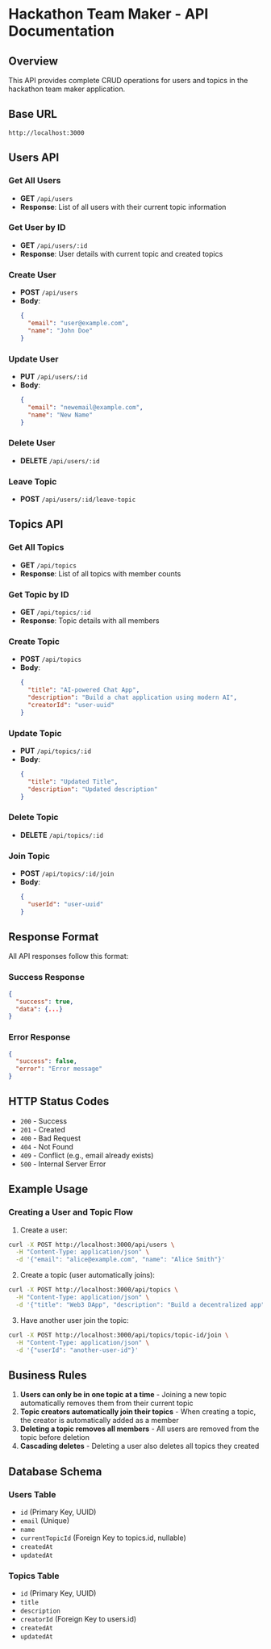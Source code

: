# Hackathon Team Maker - API Documentation

## Overview

This API provides complete CRUD operations for users and topics in the hackathon team maker application.

## Base URL
```
http://localhost:3000
```

## Users API

### Get All Users
- **GET** `/api/users`
- **Response**: List of all users with their current topic information

### Get User by ID
- **GET** `/api/users/:id`
- **Response**: User details with current topic and created topics

### Create User
- **POST** `/api/users`
- **Body**:
  ```json
  {
    "email": "user@example.com",
    "name": "John Doe"
  }
  ```

### Update User
- **PUT** `/api/users/:id`
- **Body**:
  ```json
  {
    "email": "newemail@example.com",
    "name": "New Name"
  }
  ```

### Delete User
- **DELETE** `/api/users/:id`

### Leave Topic
- **POST** `/api/users/:id/leave-topic`

## Topics API

### Get All Topics
- **GET** `/api/topics`
- **Response**: List of all topics with member counts

### Get Topic by ID
- **GET** `/api/topics/:id`
- **Response**: Topic details with all members

### Create Topic
- **POST** `/api/topics`
- **Body**:
  ```json
  {
    "title": "AI-powered Chat App",
    "description": "Build a chat application using modern AI",
    "creatorId": "user-uuid"
  }
  ```

### Update Topic
- **PUT** `/api/topics/:id`
- **Body**:
  ```json
  {
    "title": "Updated Title",
    "description": "Updated description"
  }
  ```

### Delete Topic
- **DELETE** `/api/topics/:id`

### Join Topic
- **POST** `/api/topics/:id/join`
- **Body**:
  ```json
  {
    "userId": "user-uuid"
  }
  ```

## Response Format

All API responses follow this format:

### Success Response
```json
{
  "success": true,
  "data": {...}
}
```

### Error Response
```json
{
  "success": false,
  "error": "Error message"
}
```

## HTTP Status Codes

- `200` - Success
- `201` - Created
- `400` - Bad Request
- `404` - Not Found
- `409` - Conflict (e.g., email already exists)
- `500` - Internal Server Error

## Example Usage

### Creating a User and Topic Flow

1. Create a user:
```bash
curl -X POST http://localhost:3000/api/users \
  -H "Content-Type: application/json" \
  -d '{"email": "alice@example.com", "name": "Alice Smith"}'
```

2. Create a topic (user automatically joins):
```bash
curl -X POST http://localhost:3000/api/topics \
  -H "Content-Type: application/json" \
  -d '{"title": "Web3 DApp", "description": "Build a decentralized app", "creatorId": "user-id-from-step-1"}'
```

3. Have another user join the topic:
```bash
curl -X POST http://localhost:3000/api/topics/topic-id/join \
  -H "Content-Type: application/json" \
  -d '{"userId": "another-user-id"}'
```

## Business Rules

1. **Users can only be in one topic at a time** - Joining a new topic automatically removes them from their current topic
2. **Topic creators automatically join their topics** - When creating a topic, the creator is automatically added as a member
3. **Deleting a topic removes all members** - All users are removed from the topic before deletion
4. **Cascading deletes** - Deleting a user also deletes all topics they created

## Database Schema

### Users Table
- `id` (Primary Key, UUID)
- `email` (Unique)
- `name`
- `currentTopicId` (Foreign Key to topics.id, nullable)
- `createdAt`
- `updatedAt`

### Topics Table
- `id` (Primary Key, UUID)
- `title`
- `description`
- `creatorId` (Foreign Key to users.id)
- `createdAt`
- `updatedAt`
